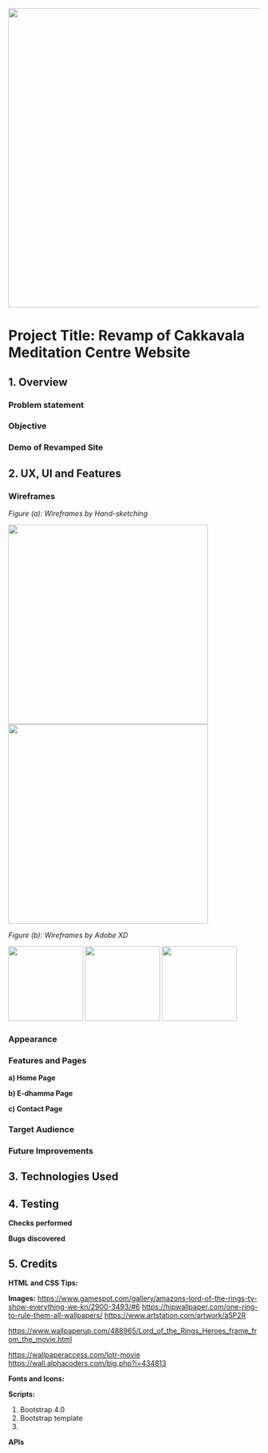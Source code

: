 <img src="images/#.png" width="600" style="margin: 0;">

# Project Title: Revamp of Cakkavala Meditation Centre Website

## 1. Overview


### Problem statement

### Objective

### Demo of Revamped Site

## 2. UX, UI and Features

### Wireframes

*Figure (a): Wireframes by Hand-sketching*

<img src="images/wf-sketch1.jpeg" width="400" style="margin: 0;"> <img src="images/wf-sketch2.jpeg" width="400" style="margin: 0;">

*Figure (b): Wireframes by Adobe XD*

<img src="images/xd1.png" width="150" style="margin: 0;"> <img src="images/xd2.png" width="150" style="margin: 0;"> <img src="images/xd3.png" width="150" style="margin: 0;">

### Appearance

### Features and Pages

__a) Home Page__

__b) E-dhamma Page__

__c) Contact Page__

### Target Audience

### Future Improvements

## 3. Technologies Used

## 4. Testing


__Checks performed__

__Bugs discovered__

## 5. Credits

__HTML and CSS Tips:__

__Images:__
https://www.gamespot.com/gallery/amazons-lord-of-the-rings-tv-show-everything-we-kn/2900-3493/#6
https://hipwallpaper.com/one-ring-to-rule-them-all-wallpapers/
https://www.artstation.com/artwork/a5P2R

https://www.wallpaperup.com/488965/Lord_of_the_Rings_Heroes_frame_from_the_movie.html

https://wallpaperaccess.com/lotr-movie
https://wall.alphacoders.com/big.php?i=434813

__Fonts and Icons:__

__Scripts:__
1. Bootstrap 4.0
2. Bootstrap template
3.

__APIs__
